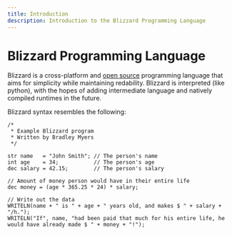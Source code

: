```yaml
---
title: Introduction
description: Introduction to the Blizzard Programming Language
---
```


# Blizzard Programming Language

Blizzard is a cross-platform and [open source](https://github.com/BlizzardLang/) programming language that aims for simplicity while maintaining redability. Blizzard is interpreted (like python), with the hopes of adding intermediate language and natively compiled runtimes in the future.

Blizzard syntax resembles the following:
```bzz:no-line-numbers
/*
 * Example Blizzard program
 * Written by Bradley Myers
 */

str name   = "John Smith"; // The person's name
int age    = 34;           // The person's age
dec salary = 42.15;        // The person's salary

// Amount of money person would have in their entire life
dec money = (age * 365.25 * 24) * salary; 

// Write out the data
WRITELN(name + " is " + age + " years old, and makes $ " + salary + "/h.");
WRITELN("If", name, "had been paid that much for his entire life, he would have already made $ " + money + "!");
```
